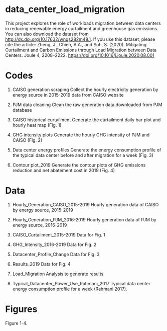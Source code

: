 # data_center_load_migration

This project explores the role of workloads migration between data centers in reducing renewable energy curtailment and greenhouse gas emissions. You can also download the dataset from http://dx.doi.org/10.17632/wngs282m48.1. If you use this dataset, please cite the article: Zheng, J., Chien, A.A., and Suh, S. (2020). Mitigating Curtailment and Carbon Emissions through Load Migration between Data Centers. Joule 4, 2208–2222. https://doi.org/10.1016/j.joule.2020.08.001

# Codes

1. CAISO generation scraping 
Collect the hourly electricity generation by energy source in 2015-2019 data from CAISO website 

2. PJM data cleaning
Clean the raw generation data downloaded from PJM database

3. CAISO historical curtailment
Generate the curtailment daily bar plot and hourly heat map (Fig. 1)

4. GHG intensity plots
Generate the hourly GHG intensity of PJM and CAISO (Fig. 2)

5. Data center energy profiles
Generate the energy consumption profile of the typical data center before and after migration for a week (Fig. 3)

6. Contour plot_2019
Generate the contour plots of GHG emissions reduction and net abatement cost in 2019 (Fig. 4)


# Data

1. Hourly_Generation_CAISO_2015-2019
Hourly generation data of CAISO by energy source, 2015-2019

2. Hourly_Generation_PJM_2016-2019
Hourly generation data of PJM by energy source, 2016-2019

3. CAISO_Curtailment_2015-2019
Data for Fig. 1

4. GHG_Intensity_2016-2019 
Data for Fig. 2

5. Datacenter_Profile_Change
Data for Fig. 3

6. Results_2019
Data for Fig. 4

7. Load_Migration
Analysis to generate results

8. Typical_Datacenter_Power_Use_Rahmani_2017
Typical data center energy consumption profile for a week (Rahmani 2017).


# Figures

  Figure 1-4.
